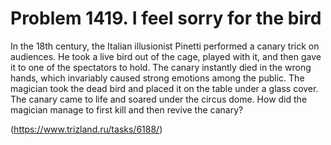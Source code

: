 # Problem 1419. I feel sorry for the bird

In the 18th century, the Italian illusionist Pinetti performed a canary trick on audiences. He took a live bird out of the cage, played with it, and then gave it to one of the spectators to hold. The canary instantly died in the wrong hands, which invariably caused strong emotions among the public. The magician took the dead bird and placed it on the table under a glass cover. The canary came to life and soared under the circus dome. How did the magician manage to first kill and then revive the canary?

(https://www.trizland.ru/tasks/6188/)